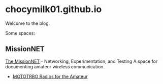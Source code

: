 # chocymilk01.github.io

Welcome to the blog.

Some spaces:

## MissionNET
[The MissionNET](https://chocymilk01.github.io/MissionNET/) - Networking, Experimentation, and Testing
A space for documenting amateur wireless communication.
- [MOTOTRBO Radios for the Amateur](https://chocymilk01.github.io/MissionNET/mototrbo/)
